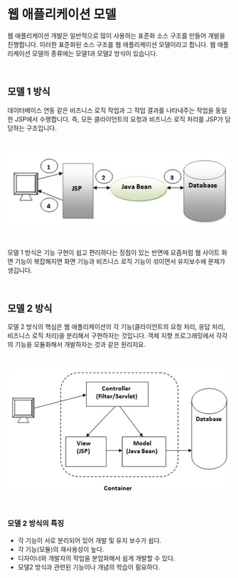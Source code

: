 # 웹 애플리케이션 모델

웹 애플리케이션 개발은 일반적으로 많이 사용하는 표준화 소스 구조를 만들어 개발을 진행합니다. 이러한 표준화된 소스 구조를 웹 애플리케이션 모델이라고 합니다. 웹 애플리케이션 모델의 종류에는 모델1과 모델2 방식이 있습니다.

&nbsp;

## 모델 1 방식

데이터베이스 연동 같은 비즈니스 로직 작업과 그 작업 결과를 나타내주는 작업을 동일한 JSP에서 수행합니다. 즉, 모든 클라이언트의 요청과 비즈니스 로직 처리를 JSP가 담당하는 구조입니다.

&nbsp;

<img src="../images/model1.png" alt="model1" width="500" style="margin-left: auto; margin-right: auto; display: block;"/>

&nbsp;

모델 1 방식은 기능 구현이 쉽고 편리하다는 장점이 있는 반면에 요즘처럼 웹 사이트 화면 기능이 복잡해지면 화면 기능과 비즈니스 로직 기능이 섞이면서 유지보수에 문제가 생깁니다. 

&nbsp;

## 모델 2 방식

모델 2 방식의 핵심은 웹 애플리케이션의 각 기능(클라이언트의 요청 처리, 응답 처리, 비즈니스 로직 처리)을 분리해서 구현하자는 것입니다. 객체 지향 프로그래밍에서 각각의 기능을 모듈화해서 개발하자는 것과 같은 원리지요.

&nbsp;

<img src="../images/model2.png" alt="model2" width="500" style="margin-left: auto; margin-right: auto; display: block;"/>

&nbsp;

### 모델 2 방식의 특징

- 각 기능이 서로 분리되어 있어 개발 및 유지 보수가 쉽다.
- 각 기능(모듈)의 재사용성이 높다.
- 디자이너와 개발자의 작업을 분업화해서 쉽게 개발할 수 있다.
- 모델2 방식과 관련된 기능이나 개념의 학습이 필요하다.